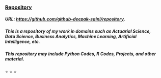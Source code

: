 ### <ins>Repository</ins> 
##### URL: https://github.com/github-deepak-saini/repository. 
##### This is a repository of my work in domains such as Actuarial Science, Data Science, Business Analytics, Machine Learning, Artificial Intelligence, etc. 
##### This repository may include Python Codes, R Codes, Projects, and other material. 
⭐ ⭐ ⭐
